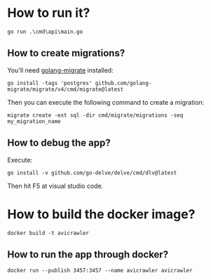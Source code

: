 # How to run it?
`go run .\cmd\api\main.go`


## How to create migrations?
You'll need [golang-migrate](https://github.com/golang-migrate/) installed:

```
go install -tags 'postgres' github.com/golang-migrate/migrate/v4/cmd/migrate@latest
```

Then you can execute the following command to create a migration:

```
migrate create -ext sql -dir cmd/migrate/migrations -seq my_migration_name  
```


## How to debug the app?
Execute:
```
go install -v github.com/go-delve/delve/cmd/dlv@latest
```
Then hit F5 at visual studio code.


# How to build the docker image?
```
docker build -t avicrawler
```

## How to run the app through docker?

```
docker run --publish 3457:3457 --name avicrawler avicrawler
```